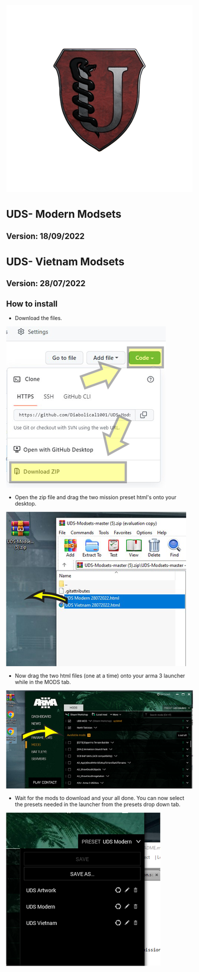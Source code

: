 ![](img/uds_icon_540.png)


# UDS- Modern Modsets
## Version: 18/09/2022

# UDS- Vietnam Modsets
## Version: 28/07/2022

## How to install

- Download the files.

![](img/downloadfiles.png)

- Open the zip file and drag the two mission preset html's onto your desktop.

![](img/dragfiles.png)

- Now drag the two html files (one at a time) onto your arma 3 launcher while in the MODS tab.

![](img/launcher.png)

- Wait for the mods to download and your all done. You can now select the presets needed in the launcher from the presets drop down tab.

![](img/presets.png)